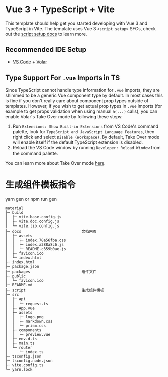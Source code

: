 # Vue 3 + TypeScript + Vite

This template should help get you started developing with Vue 3 and TypeScript in Vite. The template uses Vue 3 `<script setup>` SFCs, check out the [script setup docs](https://v3.vuejs.org/api/sfc-script-setup.html#sfc-script-setup) to learn more.

## Recommended IDE Setup

- [VS Code](https://code.visualstudio.com/) + [Volar](https://marketplace.visualstudio.com/items?itemName=Vue.volar)

## Type Support For `.vue` Imports in TS

Since TypeScript cannot handle type information for `.vue` imports, they are shimmed to be a generic Vue component type by default. In most cases this is fine if you don't really care about component prop types outside of templates. However, if you wish to get actual prop types in `.vue` imports (for example to get props validation when using manual `h(...)` calls), you can enable Volar's Take Over mode by following these steps:

1. Run `Extensions: Show Built-in Extensions` from VS Code's command palette, look for `TypeScript and JavaScript Language Features`, then right click and select `Disable (Workspace)`. By default, Take Over mode will enable itself if the default TypeScript extension is disabled.
2. Reload the VS Code window by running `Developer: Reload Window` from the command palette.

You can learn more about Take Over mode [here](https://github.com/johnsoncodehk/volar/discussions/471).

# 生成组件模板指令
yarn gen or npm run gen
```
material
├─ build
│  ├─ vite.base.config.js
│  ├─ vite.doc.config.js
│  └─ vite.lib.config.js
├─ docs                           文档网页
│  ├─ assets
│  │  ├─ index.78a56fba.css
│  │  ├─ index.a388a8c6.js
│  │  └─ README.c359b0ae.js
│  ├─ favicon.ico
│  └─ index.html
├─ index.html
├─ package.json
├─ packages                       组件文件
├─ public
│  └─ favicon.ico
├─ README.md
├─ script                         生成组件模板
├─ src
│  ├─ api
│  │  └─ request.ts
│  ├─ App.vue
│  ├─ assets
│  │  ├─ logo.png
│  │  ├─ markdown.css
│  │  └─ prism.css
│  ├─ components
│  │  └─ preview.vue
│  ├─ env.d.ts
│  ├─ main.ts
│  └─ router
│     └─ index.ts
├─ tsconfig.json
├─ tsconfig.node.json
├─ vite.config.ts
└─ yarn.lock

```